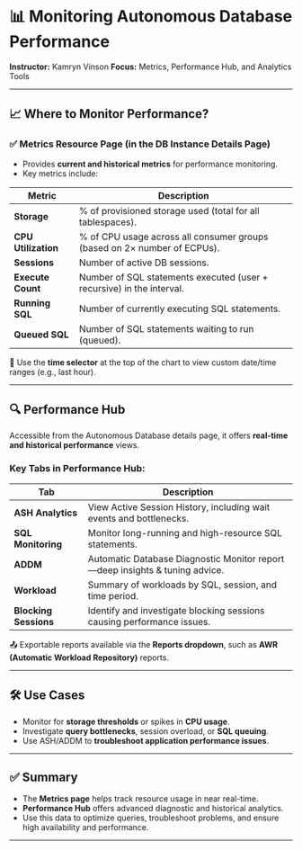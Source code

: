 # 📊 Monitoring Autonomous Database Performance

**Instructor:** Kamryn Vinson
**Focus:** Metrics, Performance Hub, and Analytics Tools

---

## 📈 Where to Monitor Performance?

### ✅ **Metrics Resource Page** (in the DB Instance Details Page)

* Provides **current and historical metrics** for performance monitoring.
* Key metrics include:

| Metric              | Description                                                              |
| ------------------- | ------------------------------------------------------------------------ |
| **Storage**         | % of provisioned storage used (total for all tablespaces).               |
| **CPU Utilization** | % of CPU usage across all consumer groups (based on 2× number of ECPUs). |
| **Sessions**        | Number of active DB sessions.                                            |
| **Execute Count**   | Number of SQL statements executed (user + recursive) in the interval.    |
| **Running SQL**     | Number of currently executing SQL statements.                            |
| **Queued SQL**      | Number of SQL statements waiting to run (queued).                        |

📅 Use the **time selector** at the top of the chart to view custom date/time ranges (e.g., last hour).

---

## 🔍 **Performance Hub**

Accessible from the Autonomous Database details page, it offers **real-time and historical performance** views.

### Key Tabs in Performance Hub:

| Tab                   | Description                                                                 |
| --------------------- | --------------------------------------------------------------------------- |
| **ASH Analytics**     | View Active Session History, including wait events and bottlenecks.         |
| **SQL Monitoring**    | Monitor long-running and high-resource SQL statements.                      |
| **ADDM**              | Automatic Database Diagnostic Monitor report—deep insights & tuning advice. |
| **Workload**          | Summary of workloads by SQL, session, and time period.                      |
| **Blocking Sessions** | Identify and investigate blocking sessions causing performance issues.      |

📤 Exportable reports available via the **Reports dropdown**, such as **AWR (Automatic Workload Repository)** reports.

---

## 🛠 Use Cases

* Monitor for **storage thresholds** or spikes in **CPU usage**.
* Investigate **query bottlenecks**, session overload, or **SQL queuing**.
* Use ASH/ADDM to **troubleshoot application performance issues**.

---

## ✅ Summary

* The **Metrics page** helps track resource usage in near real-time.
* **Performance Hub** offers advanced diagnostic and historical analytics.
* Use this data to optimize queries, troubleshoot problems, and ensure high availability and performance.

---
